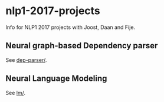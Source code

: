 # nlp1-2017-projects
Info for NLP1 2017 projects with Joost, Daan and Fije.

## Neural graph-based Dependency parser

See [dep-parser/](dep-parser).

## Neural Language Modeling

See [lm/](lm/).

